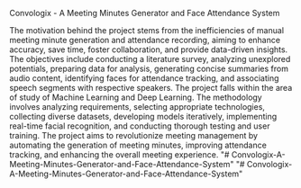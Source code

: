 Convologix - A Meeting Minutes Generator and Face Attendance System

The motivation behind the project stems from the inefficiencies of manual meeting
minute generation and attendance recording, aiming to enhance accuracy,
save time, foster collaboration, and provide data-driven insights. The objectives
include conducting a literature survey, analyzing unexplored potentials,
preparing data for analysis, generating concise summaries from audio content,
identifying faces for attendance tracking, and associating speech segments with
respective speakers.
The project falls within the area of study of Machine Learning and Deep Learning.
The methodology involves analyzing requirements, selecting appropriate
technologies, collecting diverse datasets, developing models iteratively, implementing
real-time facial recognition, and conducting thorough testing and user
training. The project aims to revolutionize meeting management by automating
the generation of meeting minutes, improving attendance tracking, and enhancing
the overall meeting experience.
"# Convologix-A-Meeting-Minutes-Generator-and-Face-Attendance-System" 
"# Convologix-A-Meeting-Minutes-Generator-and-Face-Attendance-System" 

